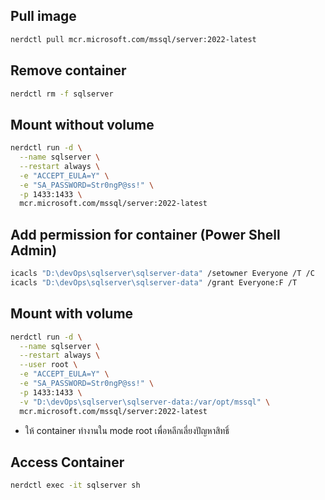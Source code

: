 ## Pull image
```bash
nerdctl pull mcr.microsoft.com/mssql/server:2022-latest
```

## Remove container
```bash
nerdctl rm -f sqlserver
```

## Mount without volume
```bash
nerdctl run -d \
  --name sqlserver \
  --restart always \
  -e "ACCEPT_EULA=Y" \
  -e "SA_PASSWORD=Str0ngP@ss!" \
  -p 1433:1433 \
  mcr.microsoft.com/mssql/server:2022-latest
```

## Add permission for container (Power Shell Admin)
```bash
icacls "D:\devOps\sqlserver\sqlserver-data" /setowner Everyone /T /C
icacls "D:\devOps\sqlserver\sqlserver-data" /grant Everyone:F /T
```

## Mount with volume
```bash
nerdctl run -d \
  --name sqlserver \
  --restart always \
  --user root \
  -e "ACCEPT_EULA=Y" \
  -e "SA_PASSWORD=Str0ngP@ss!" \
  -p 1433:1433 \
  -v "D:\devOps\sqlserver\sqlserver-data:/var/opt/mssql" \
  mcr.microsoft.com/mssql/server:2022-latest
```
* ให้ container ทำงานใน mode root เพื่อหลีกเลี่ยงปัญหาสิทธิ์

## Access Container
```bash
nerdctl exec -it sqlserver sh
```